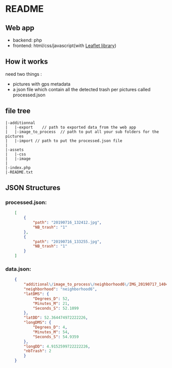 # README

## Web app
 * backend: php
 * frontend: html/css/javascript(with [Leaflet library](https://leafletjs.com/))

## How it works

need two things :
 * pictures with gps metadata
 * a json file which contain all the detected trash per pictures called processed.json

## file tree

	|-additionnal
	|	|-export	// path to exported data from the web app
	|	|-image_to_process	// path to put all your sub folders for the pictures
	|	|-import // path to put the processed.json file
	|
	|-assets
	|	|-css
	|	|-image
	|
	|-index.php
	|-README.txt

## JSON Structures

### processed.json:
```JSON
	[
		{
			"path": "20190716_132412.jpg",
			"NB_trash": "1"
		},
		{
			"path": "20190716_133255.jpg",
			"NB_trash": "1"
		}
	]
```
	
### data.json:
```JSON
	{
		"additional\/image_to_process\/neighborhood6\/IMG_20190717_140421.jpg": {
		"neighborhood": "neighborhood6",
		"latDMS": {
			"Degrees_D": 52,
			"Minutes_M": 21,
			"Seconds_S": 52.1099
		},
		"latDD": 52.364474972222226,
		"longDMS": {
			"Degrees_D": 4,
			"Minutes_M": 54,
			"Seconds_S": 54.9359
		},
		"longDD": 4.9152599722222226,
		"nbTrash": 2
		}
	}
  ```
